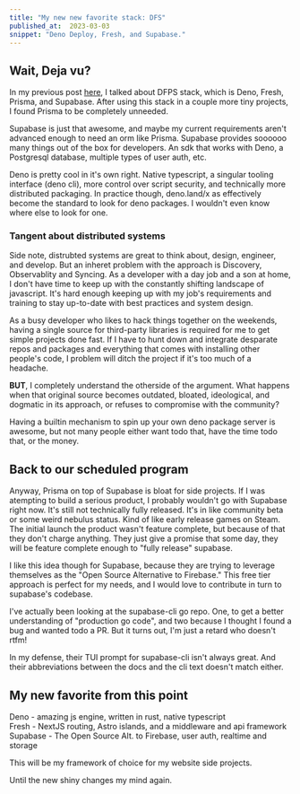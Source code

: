 ```yaml
---
title: "My new new favorite stack: DFS"
published_at:  2023-03-03
snippet: "Deno Deploy, Fresh, and Supabase."
---
```


## Wait, Deja vu?

In my previous post [here](https://fitzypop.deno.dev/blog/dfps-stack), I talked about DFPS stack, which is Deno, Fresh, Prisma, and Supabase. After using this stack in a couple more tiny projects, I found Prisma to be completely unneeded.

Supabase is just that awesome, and maybe my current requirements aren't advanced enough to need an orm like Prisma. Supabase provides soooooo many things out of the box for developers. An sdk that works with Deno, a Postgresql database, multiple types of user auth, etc.

Deno is pretty cool in it's own right. Native typescript, a singular tooling interface (deno cli), more control over script security, and technically more distributed packaging. In practice though, deno.land/x as effectively become the standard to look for deno packages. I wouldn't even know where else to look for one.

### Tangent about distributed systems

Side note, distrubted systems are great to think about, design, engineer, and develop. But an inheret problem with the approach is Discovery, Observablity and Syncing. As a developer with a day job and a son at home, I don't have time to keep up with the constantly shifting landscape of javascript. It's hard enough keeping up with my job's requirements and training to stay up-to-date with best practices and system design.

As a busy developer who likes to hack things together on the weekends, having a single source for third-party libraries is required for me to get simple projects done fast. If I have to hunt down and integrate desparate repos and packages and everything that comes with installing other people's code, I problem will ditch the project if it's too much of a headache.

**BUT**, I completely understand the otherside of the argument. What happens when that original source becomes outdated, bloated, ideological, and dogmatic in its approach, or refuses to compromise with the community? 

Having a builtin mechanism to spin up your own deno package server is awesome, but not many people either want todo that, have the time todo that, or the money.

## Back to our scheduled program

Anyway, Prisma on top of Supabase is bloat for side projects. If I was atempting to build a serious product, I probably wouldn't go with Supabase right now. It's still not technically fully released. It's in like community beta or some weird nebulus status. Kind of like early release games on Steam. The initial launch the product wasn't feature complete, but because of that they don't charge anything. They just give a promise that some day, they will be feature complete enough to "fully release" supabase.

I like this idea though for Supabase, because they are trying to leverage themselves as the "Open Source Alternative to Firebase." This free tier approach is perfect for my needs, and I would love to contribute in turn to supabase's codebase.

I've actually been looking at the supabase-cli go repo. One, to get a better understanding of "production go code", and two because I thought I found a bug and wanted todo a PR. But it turns out, I'm just a retard who doesn't rtfm!

In my defense, their TUI prompt for supabase-cli isn't always great. And their abbreviations between the docs and the cli text doesn't match either.

## My new favorite from this point

Deno - amazing js engine, written in rust, native typescript  
Fresh - NextJS routing, Astro islands, and a middleware and api framework  
Supabase - The Open Source Alt. to Firebase, user auth, realtime and storage

This will be my framework of choice for my website side projects.

Until the new shiny changes my mind again.
